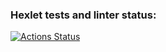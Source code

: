 ### Hexlet tests and linter status:
[![Actions Status](https://github.com/kotgreen/php-project-lvl1/workflows/hexlet-check/badge.svg)](https://github.com/kotgreen/php-project-lvl1/actions)